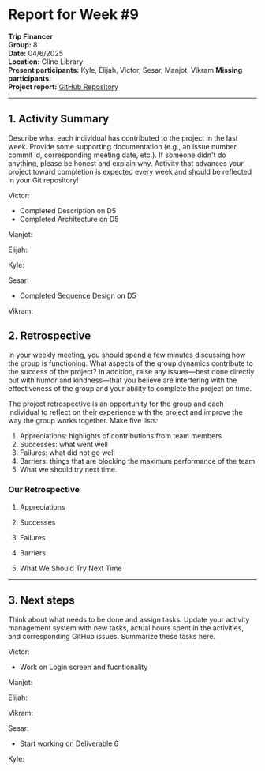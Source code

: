 # Report for Week #9

**Trip Financer**  
**Group:** 8  
**Date:** 04/6/2025  
**Location:** Cline Library  
**Present participants:**   Kyle, Elijah, Victor, Sesar, Manjot, Vikram
**Missing participants:**   
**Project report:** [GitHub Repository](https://github.com/sesartrumpet/cs386-pennypilot.git)  

---

## 1. Activity Summary
Describe what each individual has contributed to the project in the last week.  Provide some supporting documentation (e.g., an issue number, commit id, corresponding meeting date, etc.).  If someone didn't do anything, please be honest and explain why. Activity that advances your project toward completion is expected every week and should be reflected in your Git repository!

Victor:  
- Completed Description on D5
- Completed Architecture on D5


Manjot:   


Elijah:  


Kyle:  


Sesar:  
- Completed Sequence Design on D5


Vikram:



## 2. Retrospective
In your weekly meeting, you should spend a few minutes discussing how the group is functioning. What aspects of the group dynamics contribute to the success of the project? In addition, raise any issues—best done directly but with humor and kindness—that you believe are interfering with the effectiveness of the group and your ability to complete the project on time.

The project retrospective is an opportunity for the group and each individual to reflect on their experience with the project and improve the way the group works together. Make five lists:

1. Appreciations: highlights of contributions from team members
2. Successes: what went well
3. Failures: what did not go well
4. Barriers: things that are blocking the maximum performance of the team
5. What we should try next time.

### Our Retrospective
1. Appreciations


2. Successes


3. Failures


4. Barriers


5. What We Should Try Next Time


---

## 3. Next steps
Think about what needs to be done and assign tasks. Update your activity management system with new tasks, actual hours spent in the activities, and corresponding GitHub issues.  Summarize these tasks here.

Victor:  
- Work on Login screen and fucntionality


Manjot:   


Elijah:  


Vikram:  


Sesar:  
- Start working on Deliverable 6

Kyle:  



